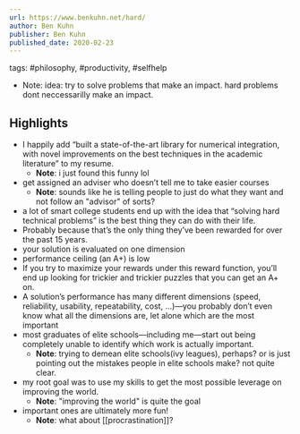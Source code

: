 ```yaml
---
url: https://www.benkuhn.net/hard/
author: Ben Kuhn
publisher: Ben Kuhn
published_date: 2020-02-23
---
```


tags: #philosophy, #productivity, #selfhelp
* Note: idea: try to solve problems that make an impact. hard problems dont neccessarilly make an impact.


## Highlights
* I happily add “built a state-of-the-art library for numerical integration, with novel improvements on the best techniques in the academic literature” to my resume.
  * **Note**: i just found this funny lol
* get assigned an adviser who doesn’t tell me to take easier courses
  * **Note**: sounds like he is telling people to just do what they want and not follow an "advisor" of sorts?
* a lot of smart college students end up with the idea that “solving hard technical problems” is the best thing they can do with their life.
* Probably because that’s the only thing they’ve been rewarded for over the past 15 years.
* your solution is evaluated on one dimension
* performance ceiling (an A+) is low
* If you try to maximize your rewards under this reward function, you’ll end up looking for trickier and trickier puzzles that you can get an A+ on.
* A solution’s performance has many different dimensions (speed, reliability, usability, repeatability, cost, …)—you probably don’t even know what all the dimensions are, let alone which are the most important
* most graduates of elite schools—including me—start out being completely unable to identify which work is actually important.
  * **Note**: trying to demean elite schools(ivy leagues), perhaps? or is just pointing out the mistakes people in elite schools make? not quite clear.
* my root goal was to use my skills to get the most possible leverage on improving the world.
  * **Note**: "improving the world" is quite the goal
* important ones are ultimately more fun!
  * **Note**: what about [[procrastination]]?

